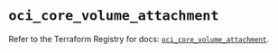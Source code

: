 # `oci_core_volume_attachment`

Refer to the Terraform Registry for docs: [`oci_core_volume_attachment`](https://registry.terraform.io/providers/oracle/oci/6.37.0/docs/resources/core_volume_attachment).
